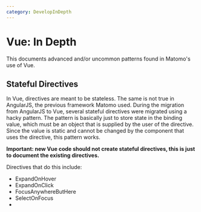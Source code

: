 ```yaml
---
category: DevelopInDepth
---
```

# Vue: In Depth

This documents advanced and/or uncommon patterns found in Matomo's use of Vue.

## Stateful Directives

In Vue, directives are meant to be stateless. The same is not true in AngularJS, the previous framework Matomo
used. During the migration from AngularJS to Vue, several stateful directives were migrated using a hacky pattern.
The pattern is basically just to store state in the binding value, which must be an object that is supplied by the
user of the directive. Since the value is static and cannot be changed by the component that uses the directive, this
pattern works.

**Important: new Vue code should not create stateful directives, this is just to document the existing directives.**

Directives that do this include:

* ExpandOnHover
* ExpandOnClick
* FocusAnywhereButHere
* SelectOnFocus
* 
